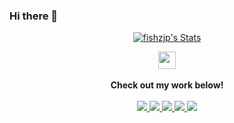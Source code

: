 ### Hi there 👋


<p align="center">
  <a href="https://github.com/fishzjp" class="rich-diff-level-one">
    <img src="https://github-readme-stats.vercel.app/api?username=fishzjp&title_color=333&text_color=777" alt="fishzjp's Stats" >
    <!-- &hide=issues
    <img src="https://github-readme-stats.vercel.app/api?username=fishzjp&hide=issues&title_color=333&text_color=777" alt="Charmve's Stats" >
    -->
  </a>
</p>
<p align="center">
  <a href= "https://github.com/fishzjp/fishzjp/assets/105406371/af1b5408-4e44-43be-a568-1ce0e5681d90" target="_blank" alt="WeChat" title="WeChat">
    <img src="https://img.icons8.com/ios-filled/50/000000/weixing.png" width="28px"/>
  </a>
  <br><br>
  <strong>Check out my work below!</strong>
  <br><br>
  <a href="https://github.com/fishzjp">
    <img src="https://badges.strrl.dev/visits/fishzjp/fishzjp?style=flat-square&color=black&logo=github">
  </a>
  <a href="https://github.com/fishzjp">
    <img src="https://badges.strrl.dev/years/fishzjp?style=flat-square&color=black&logo=github">
  </a>
  <a href="https://github.com/fishzjp?tab=repositories">
    <img src="https://badges.strrl.dev/repos/fishzjp?style=flat-square&color=black&logo=github">
  </a>
  <a href="https://gist.github.com/fishzjp">
    <img src="https://badges.strrl.dev/gists/fishzjp?style=flat-square&color=black&logo=github">
  </a>
  <a href="https://github.com/fishzjp">
    <img src="https://badges.strrl.dev/commits/monthly/fishzjp?style=flat-square&color=black&logo=github">
  </a>
</p>

